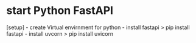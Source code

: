 # start Python FastAPI
[setup]
    - create Virtual envirnment for python
    - install fastapi > pip install fastapi
    - install uvcorn > pip install uvicorn